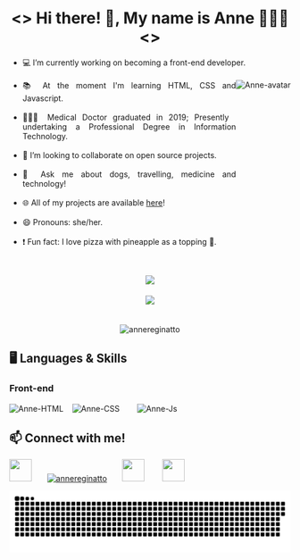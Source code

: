 <h1 align="center"> <> Hi there! 👋, My name is Anne 👩🏼‍💻 <> </h1>
<div align="justify">
  <ul>
    <li> 💻 I’m currently working on becoming a front-end developer.</li><br>
    <img align="right" alt="Anne-avatar" height="220" style="border_radius:50px;" src="https://media.discordapp.net/attachments/890918354225868823/890918645201530920/AvatarMaker.png">
    <li> 📚 At the moment I'm learning HTML, CSS and Javascript.</li><br>
    <li> 👩🏼‍🎓 Medical Doctor graduated in 2019; Presently undertaking a Professional Degree in Information Technology.</li><br>
    <li> 👯 I’m looking to collaborate on open source projects.</li><br>
    <li> 💬 Ask me about dogs, travelling, medicine and technology!</li><br>
    <li> 🌐 All of my projects are available <a href="https://annereginatto.github.io/Certificard-V2/" target="_blank"> here</a>!</li><br>
    <li> 😄 Pronouns: she/her.</li><br>
    <li>❗️ Fun fact: I love pizza with pineapple as a topping 🍍.</li><br>
  </div>

##
<div align="center">
  <a href="https://github.com/annereginatto">
  <img height="180em" src="https://github-readme-stats.vercel.app/api?username=annereginatto&show_icons=true&theme=omni&include_all_commits=true&count_private=true"/></a><br><br>
  <a href="https://github.com/annereginatto"><img height="180em" src="https://github-readme-stats.vercel.app/api/top-langs/?username=annereginatto&layout=compact&langs_count=7&theme=omni"/></a><br><br>
  <p><img align="center" src="https://github-readme-streak-stats.herokuapp.com/?user=annereginatto&theme=dark" alt="annereginatto" /></p>
</div>
  
  <h2> 🖥 Languages & Skills </h2>
  <h3> Front-end</h3>
  <div style="display: inline_block">
      <img align="center" alt="Anne-HTML" height="70" width="70" src="https://cdn.jsdelivr.net/gh/devicons/devicon/icons/html5/html5-plain-wordmark.svg">&nbsp;&nbsp;&nbsp;
      <img align="center" alt="Anne-CSS" height="70" width="70" src="https://cdn.jsdelivr.net/gh/devicons/devicon/icons/css3/css3-plain-wordmark.svg">&nbsp;&nbsp;&nbsp;&nbsp;&nbsp;&nbsp;&nbsp;
      <img align="center" alt="Anne-Js" height="70" width="70" src="https://cdn.jsdelivr.net/gh/devicons/devicon/icons/javascript/javascript-plain.svg">
  </div>
  

  <h2> 📫 Connect with me!</h2>
<div>
  <a href="https://www.linkedin.com/in/anne-reginatto/" target="_blank"><img width="40" height="40"  src="https://cdn.jsdelivr.net/gh/devicons/devicon/icons/linkedin/linkedin-original.svg" target="_blank"></a>&nbsp;&nbsp;&nbsp;&nbsp;&nbsp;&nbsp;
  <a href="https://codepen.io/annereginatto" target="blank"><img src="https://cdn3.iconfinder.com/data/icons/logos-and-brands-adobe/512/59_Codepen-512.png" alt="annereginatto" height="40" width="40" /></a>&nbsp;&nbsp;&nbsp;&nbsp;&nbsp;&nbsp;
 <a href="https://discordapp.com/users/885167937298763807/" target="_blank"><img height="40" width="40" src="https://cdn3.iconfinder.com/data/icons/popular-services-brands-vol-2/512/discord-512.png"></a> &nbsp;&nbsp;&nbsp;&nbsp;&nbsp;&nbsp;
  <a href = "mailto:annereginatto@gmail.com"><img height="40" width="40" src="https://cdn1.iconfinder.com/data/icons/google-new-logos-1/32/gmail_new_logo-512.png" target="_blank"></a>
 
  ![Snake animation](https://github.com/annereginatto/annereginatto/blob/output/github-contribution-grid-snake.svg)
 
</div>



